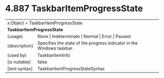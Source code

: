 <html dir="LTR" xmlns:mshelp="http://msdn.microsoft.com/mshelp" xmlns:ddue="http://ddue.schemas.microsoft.com/authoring/2003/5" xmlns:xlink="http://www.w3.org/1999/xlink" xmlns:tool="http://www.microsoft.com/tooltip">

<body>
 <input type="hidden" id="userDataCache" class="userDataStyle">
 <input type="hidden" id="hiddenScrollOffset">
 <img id="dropDownImage" style="display:none; height:0; width:0;" src="../local/drpdown.gif">
 <img id="dropDownHoverImage" style="display:none; height:0; width:0;" src="../local/drpdown_orange.gif">
 <img id="collapseImage" style="display:none; height:0; width:0;" src="../local/collapse.gif">
 <img id="expandImage" style="display:none; height:0; width:0;" src="../local/exp.gif">
 <img id="collapseAllImage" style="display:none; height:0; width:0;" src="../local/collall.gif">
 <img id="expandAllImage" style="display:none; height:0; width:0;" src="../local/expall.gif">
 <img id="copyImage" style="display:none; height:0; width:0;" src="../local/copycode.gif">
 <img id="copyHoverImage" style="display:none; height:0; width:0;" src="../local/copycodeHighlight.gif">
 <div id="header"><h1 class="heading">4.887 TaskbarItemProgressState</h1></div>

 <div id="mainSection">
 <div id="mainBody">
 <div id="allHistory" class="saveHistory" onsave="saveAll()" onload="loadAll()"></div>
 <p xmlns:wsd="http://wsdev.schemas.microsoft.com/authoring/2008/2" xmlns:msxsl="urn:schemas-microsoft-com:xslt" xmlns:script="urn:script" xmlns:build="urn:build">
 </p>
 <div id="sectionSection0" class="section" name="collapseableSection">
 <content xmlns="http://ddue.schemas.microsoft.com/authoring/2003/5" xmlns:wsd="http://wsdev.schemas.microsoft.com/authoring/2008/2" xmlns:msxsl="urn:schemas-microsoft-com:xslt" xmlns:script="urn:script" xmlns:build="urn:build">
 </content>
 </div>
 <div id="sectionSection1" class="section" name="collapseableSection">
 <content xmlns="http://ddue.schemas.microsoft.com/authoring/2003/5" xmlns:wsd="http://wsdev.schemas.microsoft.com/authoring/2008/2" xmlns:msxsl="urn:schemas-microsoft-com:xslt" xmlns:script="urn:script" xmlns:build="urn:build">
 <table class="ProtocolAuthoredTable" xmlns="">
 <tr><td colspan="2">
<mshelp:link keywords="c0d383e4-fcdb-4546-a06b-81c262fe2a5e" tabindex="0">x:Object</mshelp:link> &gt; <mshelp:link keywords="53f7d482-1f92-44d6-be66-e825fdd6ec1c" tabindex="0">TaskbarItemProgressState</mshelp:link> </td>
 </tr>
 <tr><td colspan="2">
 <b>TaskbarItemProgressState</b> </td>
 </tr>
 <tr><td><div class="indent0">(usage)</div></td>
 <td><mshelp:link keywords="582f40ba-bd7b-42ab-a6d2-82bcecd8ded9" tabindex="0">None</mshelp:link> | <mshelp:link keywords="582f40ba-bd7b-42ab-a6d2-82bcecd8ded9" tabindex="0">Indeterminate</mshelp:link> | <mshelp:link keywords="582f40ba-bd7b-42ab-a6d2-82bcecd8ded9" tabindex="0">Normal</mshelp:link> | <mshelp:link keywords="582f40ba-bd7b-42ab-a6d2-82bcecd8ded9" tabindex="0">Error</mshelp:link> | <mshelp:link keywords="582f40ba-bd7b-42ab-a6d2-82bcecd8ded9" tabindex="0">Paused</mshelp:link></td>
 </tr>
 <tr><td><div class="indent0">(description)</div></td>
 <td>Specifies the state of the progress indicator in the Windows taskbar.</td>
 </tr>
 <tr><td><div class="indent0">(used by)</div></td>
 <td><mshelp:link keywords="c3bd174a-56a1-40af-bbf5-d78c448dfa96" tabindex="0">TaskbarItemInfo</mshelp:link></td>
 </tr>
 <tr><td><div class="indent0">[is nullable]</div></td>
 <td>false</td>
 </tr>
 <tr><td><div class="indent0">[text syntax]</div></td>
 <td><mshelp:link keywords="582f40ba-bd7b-42ab-a6d2-82bcecd8ded9" tabindex="0">TaskbarItemProgressStateSyntax</mshelp:link></td>
 </tr>
</table>
 </content>
 </div>
 <!--[if gte IE 5]>
 <tool:tip element="languageFilterToolTip" avoidmouse="false"/>
 <![endif]-->
 </div>
 <a name="feedback"></a><span></span>
 </div>
</body></html>
